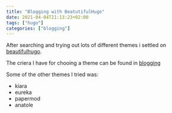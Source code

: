 ```yaml
---
title: "Blogging with BeatutifulHugo"
date: 2021-04-04T21:13:23+02:00
tags: ["hugo"]
categories: ["blogging"]
---
```


After searching and trying out lots of different themes i settled on [beautifulhugo](https://themes.gohugo.io/beautifulhugo/). 

The criera I have for chooing a theme can be found in [blogging](../blogging)

Some of the other themes I tried was:
 - kiara
 - eureka
 - papermod
 - anatole
